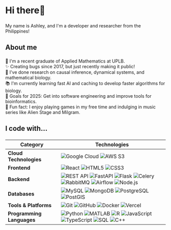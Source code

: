 <h1 align="left">Hi there👋 </h1>

###

<p align="left">My name is Ashley, and I'm a developer and researcher from the Philippines!</p>

###

<h2 align="left">About me</h2>

###

<p align="left">📖 I'm a recent graduate of Applied Mathematics at UPLB.<br>✨ Creating bugs since 2017, but just recently making it public!<br>🧐 I've done research on causal inference, dynamical systems, and mathematical biology.<br>📚 I'm currently learning fast AI and caching to develop faster algorithms for biology.<br>🎯 Goals for 2025: Get into software engineering and improve tools for bioinformatics.<br>🎲 Fun fact: I enjoy playing games in my free time and indulging in music series like Alien Stage and Milgram.</p>

###

<h2 align="left">I code with...</h2>

###

| **Category**            | **Technologies**                                                                                                                                                                                                                       |
|-------------------------|----------------------------------------------------------------------------------------------------------------------------------------------------------------------------------------------------------------------------------------|
| **Cloud Technologies**  | ![Google Cloud](https://img.shields.io/badge/Google_Cloud-4285F4?style=for-the-badge&logo=google-cloud&logoColor=white) ![AWS S3](https://img.shields.io/badge/AWS_S3-232F3E?style=for-the-badge&logo=amazon-aws&logoColor=white) |
| **Frontend**            | ![React](https://img.shields.io/badge/React-20232A?style=for-the-badge&logo=react&logoColor=61DAFB) ![HTML5](https://img.shields.io/badge/HTML5-E34F26?style=for-the-badge&logo=html5&logoColor=white) ![CSS3](https://img.shields.io/badge/CSS3-1572B6?style=for-the-badge&logo=css3&logoColor=white) |
| **Backend**             | ![REST API](https://img.shields.io/badge/REST%20API-FF6F00?style=for-the-badge&logo=api&logoColor=white) ![FastAPI](https://img.shields.io/badge/FastAPI-009688?style=for-the-badge&logo=fastapi&logoColor=white) ![Flask](https://img.shields.io/badge/Flask-000000?style=for-the-badge&logo=flask&logoColor=white) ![Celery](https://img.shields.io/badge/Celery-37814A?style=for-the-badge&logo=celery&logoColor=white) ![RabbitMQ](https://img.shields.io/badge/RabbitMQ-FF6600?style=for-the-badge&logo=rabbitmq&logoColor=white) ![Airflow](https://img.shields.io/badge/Apache%20Airflow-017CEE?style=for-the-badge&logo=apache-airflow&logoColor=white) ![Node.js](https://img.shields.io/badge/Node.js-339933?style=for-the-badge&logo=nodedotjs&logoColor=white) |
| **Databases**           | ![MySQL](https://img.shields.io/badge/MySQL-4479A1?style=for-the-badge&logo=mysql&logoColor=white) ![MongoDB](https://img.shields.io/badge/MongoDB-47A248?style=for-the-badge&logo=mongodb&logoColor=white) ![PostgreSQL](https://img.shields.io/badge/PostgreSQL-336791?style=for-the-badge&logo=postgresql&logoColor=white) ![PostGIS](https://img.shields.io/badge/PostGIS-0064a5?style=for-the-badge&logo=postgis&logoColor=white) |
| **Tools & Platforms**   | ![Git](https://img.shields.io/badge/Git-F05032?style=for-the-badge&logo=git&logoColor=white) ![GitHub](https://img.shields.io/badge/GitHub-181717?style=for-the-badge&logo=github&logoColor=white) ![Docker](https://img.shields.io/badge/Docker-2496ED?style=for-the-badge&logo=docker&logoColor=white) ![Vercel](https://img.shields.io/badge/Vercel-000000?style=for-the-badge&logo=vercel&logoColor=white) |
| **Programming Languages** | ![Python](https://img.shields.io/badge/Python-3776AB?style=for-the-badge&logo=python&logoColor=white) ![MATLAB](https://img.shields.io/badge/MATLAB-0076A8?style=for-the-badge&logo=mathworks&logoColor=white) ![R](https://img.shields.io/badge/R-276DC3?style=for-the-badge&logo=r&logoColor=white) ![JavaScript](https://img.shields.io/badge/JavaScript-F7DF1E?style=for-the-badge&logo=javascript&logoColor=black) ![TypeScript](https://img.shields.io/badge/TypeScript-3178C6?style=for-the-badge&logo=typescript&logoColor=white) ![SQL](https://img.shields.io/badge/SQL-4479A1?style=for-the-badge&logo=sqlite&logoColor=white) ![C++](https://img.shields.io/badge/C++-00599C?style=for-the-badge&logo=c%2b%2b&logoColor=white) |

###
